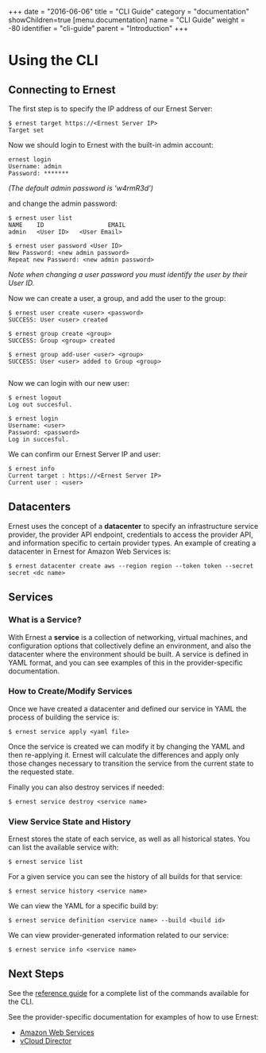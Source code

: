 +++
date = "2016-06-06"
title = "CLI Guide"
category = "documentation"
showChildren=true
[menu.documentation]
  name = "CLI Guide"
  weight = -80
  identifier = "cli-guide"
  parent = "Introduction"
+++

# Using the CLI

## Connecting to Ernest

The first step is to specify the IP address of our Ernest Server:

```
$ ernest target https://<Ernest Server IP>
Target set

```

Now we should login to Ernest with the built-in admin account:

```
ernest login
Username: admin
Password: *******

```
*(The default admin password is 'w4rmR3d')*

and change the admin password:

```
$ ernest user list
NAME	ID					EMAIL
admin	<User ID>	<User Email>

$ ernest user password <User ID>
New Password: <new admin password>
Repeat new Password: <new admin password>

```

*Note when changing a user password you must identify the user by their User ID.*

Now we can create a user, a group, and add the user to the group:

```
$ ernest user create <user> <password>
SUCCESS: User <user> created

$ ernest group create <group>
SUCCESS: Group <group> created

$ ernest group add-user <user> <group>
SUCCESS: User <user> added to Group <group>


```

Now we can login with our new user:

```
$ ernest logout
Log out succesful.

$ ernest login 
Username: <user>
Password: <password>
Log in succesful.

```

We can confirm our Ernest Server IP and user:

```
$ ernest info
Current target : https://<Ernest Server IP>
Current user : <user>

```

## Datacenters

Ernest uses the concept of a **datacenter** to specify an infrastructure service provider, the provider API endpoint, credentials to access the provider API, and information specific to certain provider types. An example of creating a datacenter in Ernest for Amazon Web Services is:

```
$ ernest datacenter create aws --region region --token token --secret secret <dc name>

```

## Services

### What is a Service?

With Ernest a **service** is a collection of networking, virtual machines, and configuration options that collectively define an environment, and also the datacenter where the environment should be built. A service is defined in YAML format, and you can see examples of this in the provider-specific documentation.

### How to Create/Modify Services

Once we have created a datacenter and defined our service in YAML the process of building the service is:

```
$ ernest service apply <yaml file>

```

Once the service is created we can modify it by changing the YAML and then re-applying it. Ernest will calculate the differences and apply only those changes necessary to transition the service from the current state to the requested state.

Finally you can also destroy services if needed:

```
$ ernest service destroy <service name>

```

### View Service State and History

Ernest stores the state of each service, as well as all historical states. You can list the available service with:

```
$ ernest service list

```

For a given service you can see the history of all builds for that service:

```
$ ernest service history <service name>

```

We can view the YAML for a specific build by:

```
$ ernest service definition <service name> --build <build id>

```

We can view provider-generated information related to our service:

```
$ ernest service info <service name>

```

## Next Steps

See the [reference guide](/documentation/cli-cmds/) for a complete list of the commands available for the CLI.

See the provider-specific documentation for examples of how to use Ernest:

* [Amazon Web Services](/documentation/aws-intro/)
* [vCloud Director](/documentation/vcloud-intro/)